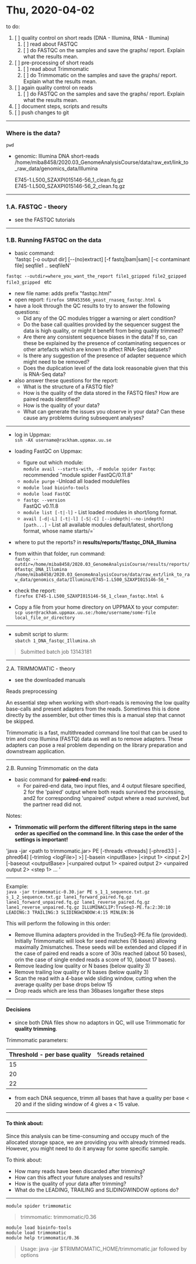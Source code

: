   # Thu, 2020-04-02
 
to do:  
1. [ ] quality control on short reads (DNA - Illumina, RNA - Illumina)  
    1. [ ] read about FASTQC   
    2. [ ] do FASTQC on the samples and save the graphs/ report. Explain what the results mean.
2. [ ] pre-processing of short reads      
    1. [ ] read about Trimmomatic  
    2. [ ] do Trimmomatic on the samples and save the graphs/ report. Explain what the results mean.
3. [ ] again quality control on reads  
    1. [ ] do FASTQC on the samples and save the graphs/ report. Explain what the results mean.
4. [ ] document steps, scripts and results  
5. [ ] push changes to git  
***  
### Where is the data?
`pwd`  
- genomic: Illumina DNA short-reads  
    /home/miba8458/2020.03_GenomeAnalysisCourse/data/raw_ext/link_to_raw_data/genomics_data/Illumina  
  
    E745-1.L500_SZAXPI015146-56_1_clean.fq.gz  
    E745-1.L500_SZAXPI015146-56_2_clean.fq.gz  
      
***  
### 1.A. FASTQC - theory   
- see the FASTQC tutorials    
***  
### 1.B. Running FASTQC on the data  
  
- basic command:  
    'fastqc [-o output dir] [--(no)extract] [-f fastq|bam|sam] [-c contaminant file] seqfile1 .. seqfileN'  
    
`fastqc --outdir=where_you_want_the_report file1_gzipped file2_gzipped file3_gzipped `  etc    
- new file name: adds prefix "fastqc.html"
- open report: `firefox SRR453566_yeast_rnaseq_fastqc.html &`  
- have a look through the QC results to try to answer the following questions:
    - Did any of the QC modules trigger a warning or alert condition?  
    - Do the base call qualities provided by the sequencer suggest the data is high quality, or might it benefit from being quality trimmed?  
    - Are there any consistent sequence biases in the data?  If so, can these be explained by the presence of contaminating sequences or other artefacts which are known to affect RNA-Seq datasets?  
    - Is there any suggestion of the presence of adapter sequence which might need to be removed?  
    - Does the duplication level of the data look reasonable given that this is RNA-Seq data?  
- also answer these questions for the report:  
    - What is the structure of a FASTQ file?
    - How is the quality of the data stored in the FASTQ files? How are paired reads identified?
    - How is the quality of your data?
    - What can generate the issues you observe in your data? Can these cause any problems during subsequent analyses?
***  
- log in Uppmax:  
`ssh -AX username@rackham.uppmax.uu.se`  
- loading FastQC on Uppmax:  
    - figure out which module:  
    `module avail --starts-with, -F`
    `module spider Fastqc`  
    recommended "module spider FastQC/0.11.8"
    - `module purge` -Unload all loaded modulefiles  
    - `module load bioinfo-tools`  
    - `module load FastQC`
    - `fastqc --version`  
    FastQC v0.11.8  
    - `module list [-t|-l]` - List loaded modules in short/long format.
    - `avail [-d|-L] [-t|-l] [-S|-C] [--indepth|--no-indepth] [path...]` - List all available modules default/latest, short/long format, whose name starts/=`
- where to put the reports? in **results/reports/1fastqc_DNA_Illumina**  
- from within that folder, run command:  
`fastqc --outdir=/home/miba8458/2020.03_GenomeAnalysisCourse/results/reports/0fastqc_DNA_Illumina /home/miba8458/2020.03_GenomeAnalysisCourse/data/raw_ext/link_to_raw_data/genomics_data/Illumina/E745-1.L500_SZAXPI015146-56_*`  
   
- check the report:  
`firefox E745-1.L500_SZAXPI015146-56_1_clean_fastqc.html &`  
- Copy a file from your home directory on UPPMAX to your computer:  
`scp user@rackham.uppmax.uu.se:/home/username/some-file local_file_or_directory`  
***  
- submit script to slurm:  
`sbatch 1_DNA_fastqc_Illumina.sh`  
>Submitted batch job 13143181  
  
***  
2.A. TRIMMOMATIC - theory
- see the downloaded manuals   
  
Reads preprocessing  
  
An essential step when working with short-reads is removing the low quality base-calls and
present adapters from the reads. Sometimes this is done directly by the assembler, but other
times this is a manual step that cannot be skipped. 
  
Trimmomatic is a fast, multithreaded command line tool that can be used to trim and crop Illumina (FASTQ) data as well as to remove adapters. These adapters can pose a real problem depending on the library preparation and downstream application.

***
2.B. Running Trimmomatic on the data  
  
- basic command for **paired-end** reads:  
    - For paired-end data, two input files, and 4 output filesare specified, 2 for the 'paired' output where both reads survived the processing, and2 for corresponding 'unpaired' output where a read survived, but the partner read did not.  
     
Notes:
- **Trimmomatic will perform the different filtering steps in the same order as specified on the command line. In this case the order of the settings is important!**  
  
'java -jar \<path to trimmomatic.jar> PE [-threads <threads] [-phred33 | -phred64] [-trimlog \<logFile>] >] [-basein \<inputBase> |\<input 1> \<input 2>][-baseout \<outputBase> |<unpaired output 1> <paired output 2> <unpaired output 2> <step 1> ... '
 
***  
Example:  
`java -jar trimmomatic-0.30.jar PE s_1_1_sequence.txt.gz s_1_2_sequence.txt.gz lane1_forward_paired.fq.gz lane1_forward_unpaired.fq.gz lane1_reverse_paired.fq.gz lane1_reverse_unpaired.fq.gz ILLUMINACLIP:TruSeq3-PE.fa:2:30:10 LEADING:3 TRAILING:3 SLIDINGWINDOW:4:15 MINLEN:36`  
  
This will perform the following in this order:
- Remove Illumina adapters provided in the TruSeq3-PE.fa file (provided). Initially Trimmomatic will look for seed matches (16 bases) allowing maximally 2mismatches. These seeds will be extended and clipped if in the case of paired end reads a score of 30is reached (about 50 bases), orin the case of single ended reads a score of 10, (about 17 bases).
- Remove leading low quality or N bases (below quality 3)
- Remove trailing low  quality or N bases (below quality 3)
- Scan the read with a 4-base wide sliding window, cutting when the average quality per base drops below 15
- Drop reads which are less than 36bases longafter these steps 
***  
#### Decisions
- since both DNA files show no adaptors in QC, will use Trimmomatic for **quality trimming**.  

Trimmomatic parameters:  
  
| Threshold - per base quality | %reads retained |  
|---|---|  
|15||  
|20||  
|22||  

  
- from each DNA sequence, trimm all bases that have a quality per base < 20 and if the sliding window of 4 gives a < 15 value. 
***  
#### To think about:  
  
Since this analysis can be
time-consuming and occupy much of the allocated storage space, we are providing you with
already trimmed reads. However, you might need to do it anyway for some specific sample.

To think about:
- How many reads have been discarded after trimming?
- How can this affect your future analyses and results?
- How is the quality of your data after trimming?
- What do the LEADING, TRAILING and SLIDINGWINDOW options do?  
***  

`module spider trimmomatic`
>trimmomatic: trimmomatic/0.36

`module load bioinfo-tools`  
`module load trimmomatic`   
`module help trimmomatic/0.36`  
> Usage: java -jar $TRIMMOMATIC_HOME/trimmomatic.jar followed by options  
  
